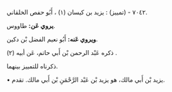 ٧٠٤٢ - (تمييز) : يزيد بن كيسان (١) ، أَبُو حفص الخلقاني.

**يروي عَن:** طاووس.

**ويروي عَنه:** أَبُو نعيم الفضل بْن دكين.

ذكره عَبْد الرحمن بْن أَبي حاتم، عَن أبيه (٢) .

ذكرناه للتمييز بينهما.

• يزيد بْن أَبي مالك، هو يزيد بْن عَبْد الرَّحْمَنِ بْن أَبي مالك. تقدم.